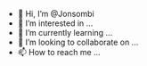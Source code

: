 - 👋 Hi, I’m @Jonsombi
- 👀 I’m interested in ...
- 🌱 I’m currently learning ...
- 💞️ I’m looking to collaborate on ...
- 📫 How to reach me ...

<!---
Jonsombi/Jonsombi is a ✨ special ✨ repository because its `README.md` (this file) appears on your GitHub profile.
You can click the Preview link to take a look at your changes.
--->
